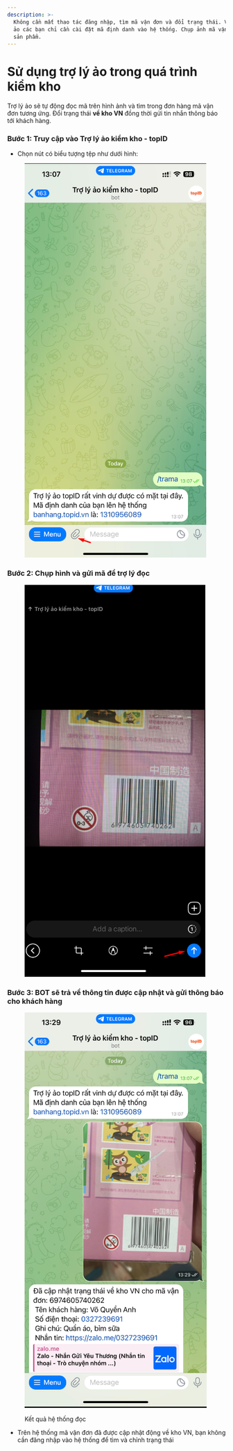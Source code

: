 ```yaml
---
description: >-
  Không cần mất thao tác đăng nhập, tìm mã vận đơn và đổi trạng thái. Với trợ lý
  ảo các bạn chỉ cần cài đặt mã định danh vào hệ thống. Chụp ảnh mã vận đơn trên
  sản phẩm.
---
```


# Sử dụng trợ lý ảo trong quá trình kiểm kho

Trợ lý ảo sẽ tự động đọc mã trên hình ảnh và tìm trong đơn hàng mã vận đơn tương ứng. Đổi trạng thái **về kho VN** đồng thời gửi tin nhắn thông báo tới khách hàng.

### Bước 1:  Truy cập vào Trợ lý ảo kiểm kho - topID

* Chọn nút có biểu tượng tệp như dưới hình:

<figure><img src="../../.gitbook/assets/image.png" alt=""><figcaption></figcaption></figure>



### Bước 2: Chụp hình và gửi mã để trợ lý đọc

<figure><img src="../../.gitbook/assets/image (1).png" alt=""><figcaption></figcaption></figure>

### &#x20;Bước 3: BOT sẽ trả về thông tin được cập nhật và gửi thông báo cho khách hàng

<figure><img src="../../.gitbook/assets/image (2).png" alt=""><figcaption><p>Kết quả hệ thống đọc</p></figcaption></figure>

* Trên hệ thống mã vận đơn đã được cập nhật động về kho VN, bạn không cần đăng nhập vào hệ thống để tìm và chỉnh trạng thái
